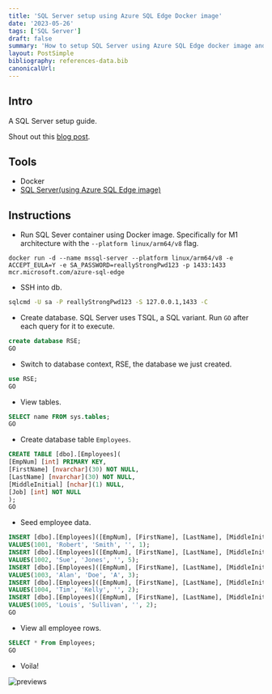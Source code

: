 ```yaml
---
title: 'SQL Server setup using Azure SQL Edge Docker image'
date: '2023-05-26'
tags: ['SQL Server']
draft: false
summary: 'How to setup SQL Server using Azure SQL Edge docker image and check its working correctly. Snippets of TSQL'
layout: PostSimple
bibliography: references-data.bib
canonicalUrl:
---
```


## Intro

A SQL Server setup guide.

Shout out this [blog post](https://www.mssqltips.com/sqlservertip/7432/sql-cheat-sheet-sql-server-tsql-commands/).

## Tools

- Docker
- [SQL Server(using Azure SQL Edge image)](https://hub.docker.com/_/microsoft-azure-sql-edge)

## Instructions

- Run SQL Sever container using Docker image. Specifically for M1
  architecture with the `--platform linux/arm64/v8` flag.

```ssh
docker run -d --name mssql-server --platform linux/arm64/v8 -e ACCEPT_EULA=Y -e SA_PASSWORD=reallyStrongPwd123 -p 1433:1433 mcr.microsoft.com/azure-sql-edge
```

- SSH into db.

```sh
sqlcmd -U sa -P reallyStrongPwd123 -S 127.0.0.1,1433 -C
```

- Create database. SQL Server uses TSQL, a SQL variant. Run `GO` after each query
  for it to execute.

```sql
create database RSE;
GO
```

- Switch to database context, RSE, the database we just created.

```sql
use RSE;
GO
```

- View tables.

```sql
SELECT name FROM sys.tables;
GO
```

- Create database table `Employees`.

```sql
CREATE TABLE [dbo].[Employees](
[EmpNum] [int] PRIMARY KEY,
[FirstName] [nvarchar](30) NOT NULL,
[LastName] [nvarchar](30) NOT NULL,
[MiddleInitial] [nchar](1) NULL,
[Job] [int] NOT NULL
);
GO
```

- Seed employee data.

```sql
INSERT [dbo].[Employees]([EmpNum], [FirstName], [LastName], [MiddleInitial], [Job])
VALUES(1001, 'Robert', 'Smith', '', 1);
INSERT [dbo].[Employees]([EmpNum], [FirstName], [LastName], [MiddleInitial], [Job])
VALUES(1002, 'Sue', 'Jones', '', 5);
INSERT [dbo].[Employees]([EmpNum], [FirstName], [LastName], [MiddleInitial], [Job])
VALUES(1003, 'Alan', 'Doe', 'A', 3);
INSERT [dbo].[Employees]([EmpNum], [FirstName], [LastName], [MiddleInitial], [Job])
VALUES(1004, 'Tim', 'Kelly', '', 2);
INSERT [dbo].[Employees]([EmpNum], [FirstName], [LastName], [MiddleInitial], [Job])
VALUES(1005, 'Louis', 'Sullivan', '', 2);
GO
```

- View all employee rows.

```sql
SELECT * From Employees;
GO
```

- Voila!

![previews](https://d1ro8r1rbfn3jf.cloudfront.net/ms_580754/Ecm3OtY0Kxml0eCK6GZFFJdwLfl9hL/Monosnap%2BStatusIndicator%2B2023-05-29%2B18-39-07.png?Expires=1685401200&Signature=zQPiPV6W2S7dbuHDbd8d1h25PONvCZVWIWSdUlCask40RmctDDKJylT0vpCqrLUADpSP90XjeBLqk-hpQbFROqq0kRZ8Z0DlG1BBysv5VAfXA2gIVdOs3ncXh9bXnXlVG5zxOvtwOzivYIWrEdXouU3hHgHX-bE9rdpLQ1jtZlMvgq~6qu~YoG7ke13RfRCijtbavPn-YtQnlWzf1CxCR5mgqejjOBOPnBMbpiF~T5rwXVzmYSYbTuZ2EkdkE1XEYXAx73-~ZG9kGBVqFFK8IWJ-AWCQHerUuxnKWWRDUn4tFzPslfJV~n~CFH0T7Lumv1kIHDtm7pFYNfozn-C0XA__&Key-Pair-Id=APKAJBCGYQYURKHBGCOA)
